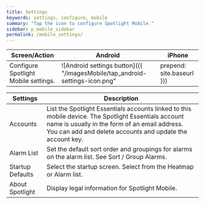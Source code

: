 ```yaml
---
title: Settings
keywords: settings, configure, mobile
summary: "Tap the icon to configure Spotlight Mobile."
sidebar: p_mobile_sidebar
permalink: /mobile_settings/
---
```




Screen/Action | Android | iPhone
--------------|---------|-------
Configure Spotlight Mobile settings. | ![Android settings button]({{ "/imagesMobile/tap_android-settings-icon.png" | prepend: site.baseurl }}) | ![iPhone settings button]({{ "/imagesMobile/tap_iOS_settings_icon.png" | prepend: site.baseurl }})



Settings | Description
---------|------------
Accounts | List the Spotlight Essentials accounts linked to this mobile device. The Spotlight Essentials account name is usually in the form of an email address. You can add and delete accounts and update the account key.
Alarm List | Set the default sort order and groupings for alarms on the alarm list. See Sort / Group Alarms.
Startup Defaults | Select the startup screen. Select from the Heatmap or Alarm list.
About Spotlight | Display legal information for Spotlight Mobile.
